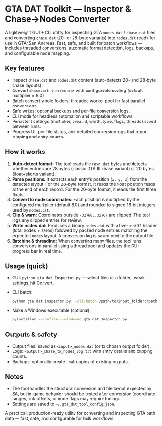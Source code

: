 # GTA DAT Toolkit — Inspector & Chase→Nodes Converter

A lightweight GUI + CLI utility for inspecting GTA `nodes.dat` / `chase.dat` files and converting `chase.dat` (20- or 28-byte variants) into `nodes.dat` ready for use in GTA: San Andreas. Fast, safe, and built for batch workflows — includes threaded conversions, automatic format detection, logs, backups, and configurable node mapping.

## Key features

* Inspect `chase.dat` and `nodes.dat` content (auto-detects 20- and 28-byte chase layouts).
* Convert `chase.dat` → `nodes.dat` with configurable scaling (default multiplier = 8.0).
* Batch convert whole folders; threaded worker pool for fast parallel conversions.
* Safe writes: optional backups and per-file conversion logs.
* CLI mode for headless automation and scriptable workflows.
* Persistent settings (multiplier, area\_id, width, type, flags, threads) saved between runs.
* Progress UI, per-file status, and detailed conversion logs that report clipping and entry counts.

## How it works

1. **Auto-detect format:** The tool reads the raw `.dat` bytes and detects whether entries are 28 bytes (classic GTA III chase variant) or 20 bytes (float+shorts variant).
2. **Parse positions:** It extracts each entry’s position (`x, y, z`) from the detected layout. For the 28-byte format, it reads the float position fields at the end of each record. For the 20-byte format, it reads the first three floats.
3. **Convert to node coordinates:** Each position is multiplied by the configured multiplier (default 8.0) and rounded to signed 16-bit integers used by `nodes.dat`.
4. **Clip & warn:** Coordinates outside `-32768..32767` are clipped. The tool logs any clipped entries for review.
5. **Write nodes.dat:** Produces a binary `nodes.dat` with a five-`uint32` header (total nodes + zeros) followed by packed node entries matching the expected `nodes` layout. A conversion log is saved next to the output file.
6. **Batching & threading:** When converting many files, the tool runs conversions in parallel using a thread pool and updates the GUI progress bar in real time.

## Usage (quick)

* GUI: `python gta dat Inspector.py` — select files or a folder, tweak settings, hit Convert.
* CLI batch:

  ```bash
  python gta dat Inspector.py --cli-batch /path/to/input_folder:/path/to/output_folder
  ```
* Make a Windows executable (optional):

  ```bash
  pyinstaller --onefile --windowed gta dat Inspector.py
  ```

## Outputs & safety

* Output files: saved as `<input>_nodes.dat` (or to chosen output folder).
* Logs: `<output>_chase_to_nodes_log.txt` with entry details and clipping counts.
* Backups: optionally create `.bak` copies of existing outputs.

## Notes

* The tool handles the structural conversion and file layout expected by SA, but in-game behavior should be tested after conversion (coordinate ranges, link offsets, or node flags may require tuning).
* Settings are saved to `~/.gta_dat_tool_config.json`.

A practical, production-ready utility for converting and inspecting GTA path data — fast, safe, and configurable for bulk workflows.

